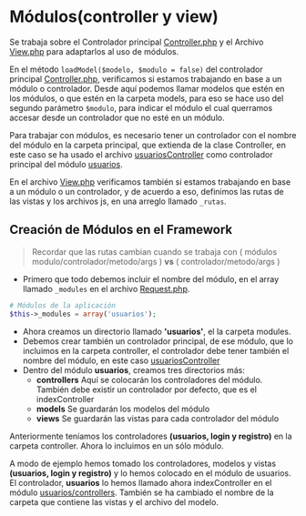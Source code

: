 # Módulos(controller y view)

Se trabaja sobre el Controlador principal [Controller.php](../application/Controller.php) y el Archivo [View.php](../application/View.php) para adaptarlos al uso de módulos.

En el método `loadModel($modelo, $modulo = false)` del controlador principal [Controller.php](../application/Controller.php), verificamos si estamos trabajando en base a un módulo o controlador. 
Desde aquí podemos llamar modelos que estén en los módulos, o que estén en la carpeta models, para eso se hace uso del segundo parámetro `$modulo`, para indicar el módulo el cual querramos accesar desde un controlador que no esté en un módulo.

Para trabajar con módulos, es necesario tener un controlador con el nombre del módulo en la carpeta principal, que extienda de la clase Controller, en este caso se ha usado el archivo [usuariosController](../controllers/usuariosController.php) como controlador principal del módulo [usuarios](../modules/usuarios/).

En el archivo [View.php](../application/View.php) verificamos también si estamos trabajando en base a un módulo o un controlador, y de acuerdo a eso, definimos las rutas de las vistas y los archivos js, en una arreglo llamado `_rutas`.

## Creación de Módulos en el Framework

> Recordar que las rutas cambian cuando se trabaja con ( módulos 
modulo/controlador/metodo/args ) **vs** ( controlador/metodo/args )

- Primero que todo debemos incluir el nombre del módulo, en el array llamado `_modules` en el archivo [Request.php](../application/Request.php). 

```php 
# Módulos de la aplicación
$this->_modules = array('usuarios');
```
- Ahora creamos un directorio llamado **'usuarios'**, el la carpeta modules.
- Debemos crear también un controlador principal, de ese módulo, que lo incluimos en la carpeta controller, el controlador debe tener también el nombre del módulo, en este caso [usuariosController](../controllers/usuariosController.php)
- Dentro del módulo **usuarios**, creamos tres directorios más:
	- **controllers** Aquí se colocarán los controladores del módulo. También debe existir un controlador por defecto, que es el indexController
	- **models** Se guardarán los modelos del módulo
	- **views** Se guardarán las vistas para cada controlador del módulo

Anteriormente teníamos los controladores **(usuarios, login y registro)** en la carpeta controller. Ahora lo incluimos en un sólo módulo.

A modo de ejemplo hemos tomado los controladores, modelos y vistas **(usuarios, login y registro)** y lo hemos colocado en el módulo de usuarios.
El controlador, **usuarios** lo hemos llamado ahora indexController en el módulo [usuarios/controllers](../modules/usuarios/controllers/).
También se ha cambiado el nombre de la carpeta que contiene las vistas y el archivo del modelo.
